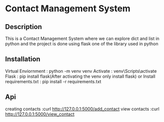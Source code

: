# Contact Management System 


## Description
This is a Contact Management System where we can explore dict and list in python and the project is done using flask one of the library used in python 


## Installation

Virtual Enviornment : python -m venv venv
Activate : venv\Scripts\activate
Flask : pip install flask(After activating the venv only install flask)
or
Install requirements.txt : pip install -r requirements.txt


## Api

creating contacts :curl http://127.0.0.1:5000/add_contact
view contacts :curl http://127.0.0.1:5000/view_contact